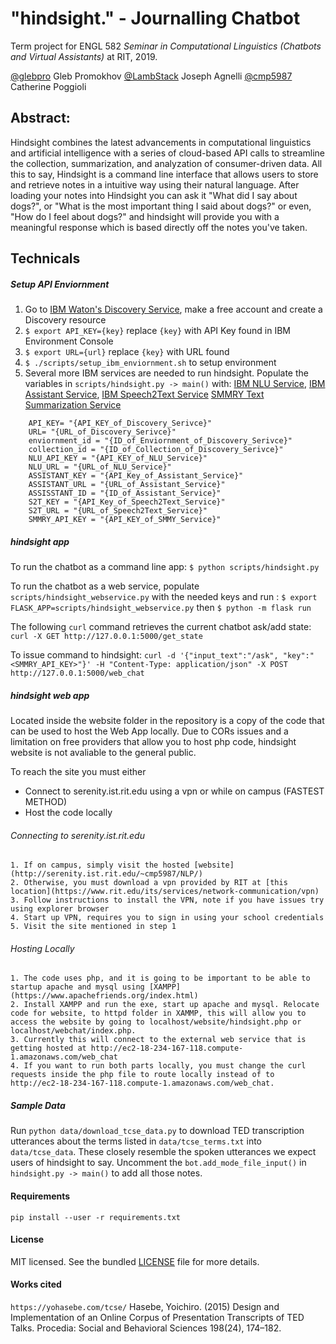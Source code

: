 # "hindsight." - Journalling Chatbot
Term project for ENGL 582 _Seminar in Computational Linguistics (Chatbots and Virtual Assistants)_ at RIT, 2019.

[@glebpro](https://github.com/glebpro) Gleb Promokhov
[@LambStack](https://github.com/LambStack) Joseph Agnelli
[@cmp5987](https://github.com/cmp5987) Catherine Poggioli

## Abstract:
Hindsight combines the latest advancements in computational linguistics and artificial intelligence with a series of cloud-based API calls to streamline the collection, summarization, and analyzation of consumer-driven data. All this to say, Hindsight is a command line interface that allows users to store and retrieve notes in a intuitive way using their natural language. After loading your notes into Hindsight you can ask it "What did I say about dogs?", or "What is the most important thing I said about dogs?" or even, "How do I feel about dogs?" and hindsight will provide you with a meaningful response which is based directly off the notes you've taken.

## Technicals

##### Setup API Enviornment
1. Go to [IBM Waton's Discovery Service](https://www.ibm.com/watson/services/discovery/), make a free account and create a Discovery resource
2. `$ export API_KEY={key}` replace `{key}` with API Key found in IBM Environment Console
3. `$ export URL={url}` replace `{key}` with URL found
4. `$ ./scripts/setup_ibm_enviornment.sh` to setup environment
5. Several more IBM services are needed to run hindsight. Populate the variables in `scripts/hindsight.py -> main()` with:
[IBM NLU Service](https://www.ibm.com/watson/services/natural-language-understanding/),
[IBM Assistant Service](https://www.ibm.com/cloud/watson-assistant/),
[IBM Speech2Text Service](https://www.ibm.com/watson/services/speech-to-text/)
[SMMRY Text Summarization Service](https://smmry.com/)

```
    API_KEY= "{API_KEY_of_Discovery_Serivce}"
    URL= "{URL_of_Discovery_Serivce}"
    enviornment_id = "{ID_of_Enviornment_of_Discovery_Serivce}"
    collection_id = "{ID_of_Collection_of_Discovery_Serivce}"
    NLU_API_KEY = "{API_KEY_of_NLU_Service}"
    NLU_URL = "{URL_of_NLU_Service}"
    ASSISTANT_KEY = "{API_Key_of_Assistant_Service}"
    ASSISTANT_URL = "{URL_of_Assistant_Service}"
    ASSISSTANT_ID = "{ID_of_Assistant_Service}"
    S2T_KEY = "{API_Key_of_Speech2Text_Service}"
    S2T_URL = "{URL_of_Speech2Text_Service}"
    SMMRY_API_KEY = "{API_KEY_of_SMMY_Service}"
  ```

##### hindsight app

To run the chatbot as a command line app: `$ python scripts/hindsight.py`

To run the chatbot as a web service, populate `scripts/hindsight_webservice.py` with the needed keys and run : `$ export FLASK_APP=scripts/hindsight_webservice.py` then `$ python -m flask run`

The following `curl` command retrieves the current chatbot ask/add state:
`curl -X GET http://127.0.0.1:5000/get_state`

To issue command to hindsight:
`curl -d '{"input_text":"/ask", "key":"<SMMRY_API_KEY>"}' -H "Content-Type: application/json" -X POST http://127.0.0.1:5000/web_chat`

##### hindsight web app

Located inside the website folder in the repository is a copy of the code that can be used to host the Web App locally. Due to CORs issues and a limitation on free providers that allow you to host php code, hindsight website is not avaliable to the general public.

To reach the site you must either
- Connect to serenity.ist.rit.edu using a vpn or while on campus (FASTEST METHOD)
- Host the code locally

###### Connecting to serenity.ist.rit.edu

    1. If on campus, simply visit the hosted [website](http://serenity.ist.rit.edu/~cmp5987/NLP/)
    2. Otherwise, you must download a vpn provided by RIT at [this location](https://www.rit.edu/its/services/network-communication/vpn)
    3. Follow instructions to install the VPN, note if you have issues try using explorer browser
    4. Start up VPN, requires you to sign in using your school credentials
    5. Visit the site mentioned in step 1 

###### Hosting Locally
    1. The code uses php, and it is going to be important to be able to startup apache and mysql using [XAMPP](https://www.apachefriends.org/index.html)
    2. Install XAMPP and run the exe, start up apache and mysql. Relocate code for website, to httpd folder in XAMMP, this will allow you to access the website by going to localhost/website/hindsight.php or localhost/webchat/index.php. 
    3. Currently this will connect to the external web service that is getting hosted at http://ec2-18-234-167-118.compute-1.amazonaws.com/web_chat
    4. If you want to run both parts locally, you must change the curl requests inside the php file to route locally instead of to http://ec2-18-234-167-118.compute-1.amazonaws.com/web_chat. 

##### Sample Data

Run `python data/download_tcse_data.py` to download TED transcription utterances about the terms listed in `data/tcse_terms.txt` into `data/tcse_data`. These closely resemble the spoken utterances we expect users of hindsight to say. Uncomment the `bot.add_mode_file_input()` in `hindsight.py -> main()` to add all those notes.

#### Requirements
`pip install --user -r requirements.txt`

#### License
MIT licensed. See the bundled [LICENSE](/LICENSE) file for more details.

#### Works cited

`https://yohasebe.com/tcse/` Hasebe, Yoichiro. (2015) Design and Implementation of an Online Corpus of Presentation Transcripts of TED Talks. Procedia: Social and Behavioral Sciences 198(24), 174–182.
